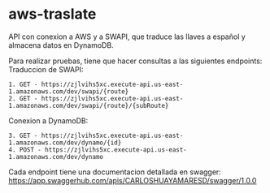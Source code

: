 # aws-traslate
API con conexion a AWS y a SWAPI, que traduce las llaves a español y almacena datos en DynamoDB.

Para realizar pruebas, tiene que hacer consultas a las siguientes endpoints:
Traduccion de SWAPI:

    1. GET - https://zjlvihs5xc.execute-api.us-east-1.amazonaws.com/dev/swapi/{route}
    2. GET - https://zjlvihs5xc.execute-api.us-east-1.amazonaws.com/dev/swapi/{route}/{subRoute}
    
Conexion a DynamoDB:

    3. GET - https://zjlvihs5xc.execute-api.us-east-1.amazonaws.com/dev/dynamo/{id}
    4. POST - https://zjlvihs5xc.execute-api.us-east-1.amazonaws.com/dev/dynamo

Cada endpoint tiene una documentacion detallada en swagger: https://app.swaggerhub.com/apis/CARLOSHUAYAMARESD/swagger/1.0.0
